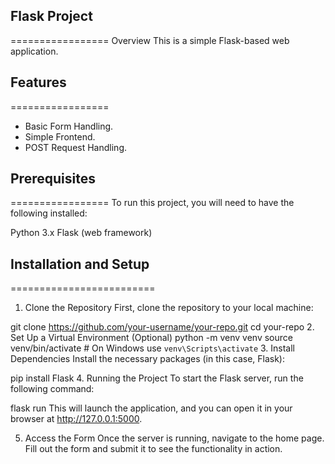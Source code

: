 ## Flask Project
=================
Overview
This is a simple Flask-based web application.

## Features
=================
- Basic Form Handling. 
- Simple Frontend. 
- POST Request Handling. 

## Prerequisites
=================
To run this project, you will need to have the following installed:

Python 3.x
Flask (web framework)

## Installation and Setup
=========================
1. Clone the Repository
First, clone the repository to your local machine:

git clone https://github.com/your-username/your-repo.git
cd your-repo
2. Set Up a Virtual Environment (Optional)
python -m venv venv
source venv/bin/activate  # On Windows use `venv\Scripts\activate`
3. Install Dependencies
Install the necessary packages (in this case, Flask):


pip install Flask
4. Running the Project
To start the Flask server, run the following command:


flask run
This will launch the application, and you can open it in your browser at http://127.0.0.1:5000.

5. Access the Form
Once the server is running, navigate to the home page. Fill out the form and submit it to see the functionality in action.
